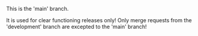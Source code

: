 This is the 'main' branch.  

It is used for clear functioning releases only!
Only merge requests from the 'development' branch are excepted to the 'main' branch!
